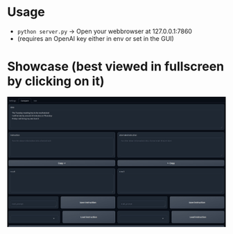 # Usage
- `python server.py` -> Open your webbrowser at 127.0.0.1:7860
- (requires an OpenAI key either in env or set in the GUI)
# Showcase (best viewed in fullscreen by clicking on it)
![Demo showcasing the main feature](https://github.com/denny241/prompt-tool/raw/master/showcase-files/prompt_compare.gif "Demo")